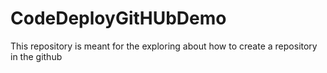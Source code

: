 # CodeDeployGitHUbDemo
This repository is meant for the exploring about how to create a repository in the github
